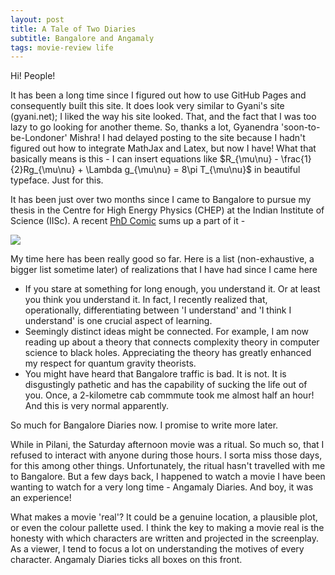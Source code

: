 ```yaml
---
layout: post
title: A Tale of Two Diaries
subtitle: Bangalore and Angamaly
tags: movie-review life
---
```


Hi! People!

It has been a long time since I figured out how to use GitHub Pages and consequently built this site. It does look very similar to Gyani's site (gyani.net); I liked the way his site looked. That, and the fact that I was too lazy to go looking for another theme. So, thanks a lot, Gyanendra 'soon-to-be-Londoner' Mishra! I had delayed posting to the site because I hadn't figured out how to integrate MathJax and Latex, but now I have! What that basically means is this - I can insert equations like $R_{\mu\nu} - \frac{1}{2}Rg_{\mu\nu} + \Lambda g_{\mu\nu} = 8\pi T_{\mu\nu}$ in beautiful typeface. Just for this.

It has been just over two months since I came to Bangalore to pursue my thesis in the Centre for High Energy Physics (CHEP) at the Indian Institute of Science (IISc). A recent [PhD Comic](http://phdcomics.com) sums up a part of it -

![](http://phdcomics.com/comics/archive/phd082817s.gif)

 My time here has been really good so far. Here is a list (non-exhaustive, a bigger list sometime later) of realizations that I have had since I came here 

* If you stare at something for long enough, you understand it. Or at least you think you understand it. In fact, I recently realized that, operationally, differentiating between 'I understand' and 'I think I understand' is one crucial aspect of learning.
* Seemingly distinct ideas might be connected. For example, I am now reading up about a theory that connects complexity theory in computer science to black holes. Appreciating the theory has greatly enhanced my respect for quantum gravity theorists. 
* You might have heard that Bangalore traffic is bad. It is not. It is disgustingly pathetic and has the capability of sucking the life out of you. Once, a 2-kilometre cab commmute took me almost half an hour! And this is very normal apparently.

So much for Bangalore Diaries now. I promise to write more later.

While in Pilani, the Saturday afternoon movie was a ritual. So much so, that I refused to interact with anyone during those hours. I sorta miss those days, for this among other things. Unfortunately, the ritual hasn't travelled with me to Bangalore. But a few days back, I happened to watch a movie I have been wanting to watch for a very long time - Angamaly Diaries. And boy, it was an experience!

What makes a movie 'real'? It could be a genuine location, a plausible plot, or even the colour pallette used. I think the key to making a movie real is the honesty with which characters are written and projected in the screenplay. As a viewer, I tend to focus a lot on understanding the motives of every character. Angamaly Diaries ticks all boxes on this front. 